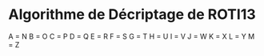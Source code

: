 # Algorithme de Décriptage de ROTI13

A = N
B = O
C = P
D = Q
E = R
F = S
G = T
H = U
I = V
J = W
K = X
L = Y
M = Z

